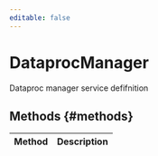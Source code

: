 ```yaml
---
editable: false
---
```


# DataprocManager
Dataproc manager service defifnition

## Methods {#methods}
Method | Description
--- | ---